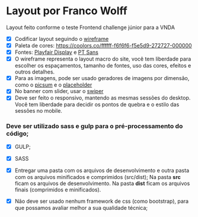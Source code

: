 # Layout por Franco Wolff
Layout feito conforme o teste Frontend challenge júnior para a VNDA

- [x] Codificar layout seguindo o [wireframe](https://drive.google.com/file/d/10xpr_7qaEXNBT4v2dOKqanS4_tOcgEJs/view)
- [x] Paleta de cores: https://coolors.co/ffffff-f6f6f6-f5e5d9-272727-000000
- [x] Fontes: [Playfair Display](https://fonts.google.com/specimen/Playfair+Display) e [PT Sans](https://fonts.google.com/specimen/PT+Sans)
- [x] O wireframe representa o layout macro do site, você tem liberdade para escolher os espaçamentos, tamanho de fontes, uso das cores, efeitos e outros detalhes.
- [x] Para as imagens, pode ser usado geradores de imagens por dimensão, como o [picsum](https://picsum.photos/) e o [placeholder](https://placeholder.com/)
- [x] No banner com slider, usar o [swiper](http://idangero.us/swiper/)
- [x] Deve ser feito o responsivo, mantendo as mesmas sessões do desktop. Você tem liberdade para decidir os pontos de quebra e o estilo das sessões no mobile.
### Deve ser utilizado sass e gulp para o pré-processamento do código;
- [x] GULP;
- [x] SASS

- [x] Entregar uma pasta com os arquivos de desenvolvimento e outra pasta com os arquivos minificados e comprimidos (src/dist);
Na pasta **src** ficam os arquivos de desenvolvimento.
Na pasta **dist** ficam os arquivos finais (comprimidos e minificados).
- [x] Não deve ser usado nenhum framework de css (como bootstrap), para que possamos avaliar melhor a sua qualidade técnica;